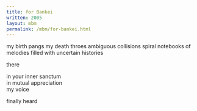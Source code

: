 ```yaml
---
title: for Bankei
written: 2005
layout: mbm
permalink: /mbm/for-bankei.html
---
```


<div class="poem">
my birth pangs  
my death throes  
ambiguous collisions  
spiral notebooks  
of melodies filled  
with uncertain histories  
 
there
 
in your inner sanctum  
in mutual appreciation  
my voice
 
finally heard
</div>
